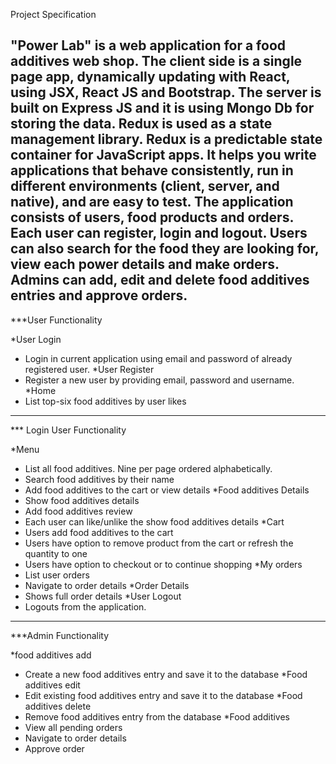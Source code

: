 Project Specification

"Power Lab" is a web application for a food additives web shop. 
The client side is a single page app, dynamically updating with React, using JSX, React JS and Bootstrap.
The server is built on Express JS and it is using Mongo Db for storing the data. Redux is used as a state management library.
Redux is a predictable state container for JavaScript apps. 
It helps you write applications that behave consistently, run in different environments (client, server, and native), and are easy to test. 
The application consists of users, food products and orders. Each user can register, login and logout. 
Users can also search for the food they are looking for, view each power details and make orders. 
Admins can add, edit and delete food additives entries and approve orders.
-----------------------------------------------------------------------------------------------

***User Functionality 

*User Login 
  - Login in current application using email and password of already registered user. 
*User Register 
  - Register a new user by providing email, password and username. 
*Home 
  - List top-six food additives by user likes 
-----------------------------------------------------------------------------------------------
  
 *** Login User Functionality 
 
*Menu
  - List all food additives. Nine per page ordered alphabetically.  
  - Search food additives by their name
  - Add food additives to the cart or view details
*Food additives Details
  - Show food additives details
  - Add food additives review
  - Each user can like/unlike the show food additives details
*Cart
  - Users add food additives to the cart
  - Users have option to remove product from the cart or refresh the quantity to one
  - Users have option to checkout or to continue shopping
*My orders
  - List user orders
  - Navigate to order details
*Order Details
  - Shows full order details
*User Logout 
  - Logouts from the application. 
-----------------------------------------------------------------------------------------------
 
***Admin Functionality  
 
*food additives add 
  - Create a new food additives entry and save it to the database
*Food additives edit 
  - Edit existing food additives entry and save it to the database
*Food additives delete
  - Remove food additives entry from the database
*Food additives 
  - View all pending orders
  - Navigate to order details
  - Approve order

